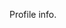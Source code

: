 Profile info.

<!---
m1macrophage/m1macrophage is a ✨ special ✨ repository because its `README.md` (this file) appears on your GitHub profile.
You can click the Preview link to take a look at your changes.
--->
